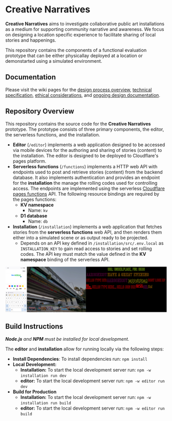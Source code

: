 # Creative Narratives

**Creative Narratives** aims to investigate collaborative public art installations as a medium for supporting community narrative and awareness. We focus on designing a location specific experience to facilitate sharing of local stories and happenings. 

This repository contains the components of a functional evaluation prototype that can be either physicallay deployed at a location or demonstarted using a simulated environment.

## Documentation

Please visit the wiki pages for the [design process overview](https://github.com/DECO3500-SandyDingoes/CreativeNarratives/wiki/Design-Process-Overview), [technical specification](https://github.com/DECO3500-SandyDingoes/CreativeNarratives/wiki/Technical-Specification), [ethical considerations](https://github.com/DECO3500-SandyDingoes/CreativeNarratives/wiki/Ethical-Considerations), and [ongoing design documentation](https://github.com/DECO3500-SandyDingoes/CreativeNarratives/wiki/Ongoing-Design-Documentation).

## Repository Overview

This repository contains the source code for the **Creative Narratives** prototype. The prototype consists of three primary components, the editor, the serverless functions, and the installation.

- **Editor** (`/editor`) implements a web application designed to be accessed via mobile devices for the authoring and sharing of stories (content) to the installation. The editor is designed to be deployed to Cloudflare's pages platform.
- **Serverless functions** (`/functions`) implements a HTTP web API with endpoints used to post and retrieve stories (content) from the backend database. It also implements authentication and provides an endpoint for the **installation** the manage the rolling codes used for controlling access. The endpoints are implemented using the serverless [Cloudflare pages functions](https://developers.cloudflare.com/pages/functions/) API. The following resource bindings are required by the pages functions:
	- **KV namespace**
		- Name: `kv`
	- **D1 database**
		- Name: `db`
- **Installation** (`/installation`) implements a web application that fetches stories from the **serverless functions** web API, and then renders them either into a simulated scene or as output ready to be projected.
	- Depends on an API key defined in `/installation/src/.env.local` as `INSTALLATION_KEY` to gain read access to stories and set rolling codes. The API key must match the value defined in the **KV namespace** binding of the serverless API.
  
![A side by side view of the story editor on the left, the installation simulator in the middle, and the installation projector output on the right](/assets/preview.jpg "Overview of implemented interfaces")

## Build Instructions

***Node.js** and **NPM** must be installed for local development.*

The **editor** and **installation** allow for running locally via the following steps:

- **Install Dependencies**: To install dependencies run: `npm install`
- **Local Development:**
	- **Installation:** To start the local development server run: `npm -w installation run dev`
	- **editor:** To start the local development server run: `npm -w editor run dev`
- **Build for Production**
	- **Installation:** To start the local development server run: `npm -w installation run build`
	- **editor:** To start the local development server run: `npm -w editor run build`
